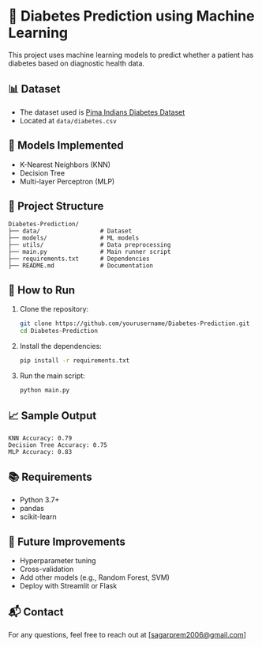 # 🧠 Diabetes Prediction using Machine Learning

This project uses machine learning models to predict whether a patient has diabetes based on diagnostic health data.

## 📊 Dataset

- The dataset used is [Pima Indians Diabetes Dataset](https://www.kaggle.com/datasets/uciml/pima-indians-diabetes-database)
- Located at `data/diabetes.csv`

## 🧰 Models Implemented

- K-Nearest Neighbors (KNN)
- Decision Tree
- Multi-layer Perceptron (MLP)

## 📁 Project Structure

```
Diabetes-Prediction/
├── data/                 # Dataset
├── models/               # ML models
├── utils/                # Data preprocessing
├── main.py               # Main runner script
├── requirements.txt      # Dependencies
├── README.md             # Documentation
```

## 🚀 How to Run

1. Clone the repository:
   ```bash
   git clone https://github.com/yourusername/Diabetes-Prediction.git
   cd Diabetes-Prediction
   ```

2. Install the dependencies:
   ```bash
   pip install -r requirements.txt
   ```

3. Run the main script:
   ```bash
   python main.py
   ```

## 📈 Sample Output

```
KNN Accuracy: 0.79
Decision Tree Accuracy: 0.75
MLP Accuracy: 0.83
```

## 📚 Requirements

- Python 3.7+
- pandas
- scikit-learn

## 🧪 Future Improvements

- Hyperparameter tuning
- Cross-validation
- Add other models (e.g., Random Forest, SVM)
- Deploy with Streamlit or Flask

## 📬 Contact

For any questions, feel free to reach out at [sagarprem2006@gmail.com]
